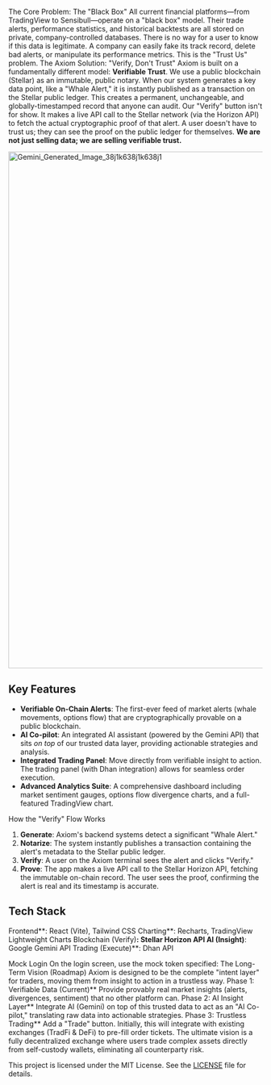  The Core Problem: The "Black Box"
All current financial platforms—from TradingView to Sensibull—operate on a "black box" model. Their trade alerts, performance statistics, and historical backtests are all stored on private, company-controlled databases.
There is no way for a user to know if this data is legitimate. A company can easily fake its track record, delete bad alerts, or manipulate its performance metrics. This is the "Trust Us" problem.
 The Axiom Solution: "Verify, Don't Trust"
Axiom is built on a fundamentally different model: **Verifiable Trust**.
We use a public blockchain (Stellar) as an immutable, public notary. When our system generates a key data point, like a "Whale Alert," it is instantly published as a transaction on the Stellar public ledger.
This creates a permanent, unchangeable, and globally-timestamped record that anyone can audit.
Our "Verify" button isn't for show. It makes a live API call to the Stellar network (via the Horizon API) to fetch the actual cryptographic proof of that alert. A user doesn't have to trust us; they can see the proof on the public ledger for themselves.
**We are not just selling data; we are selling verifiable trust.**

<img width="1024" height="1024" alt="Gemini_Generated_Image_38j1k638j1k638j1" src="https://github.com/user-attachments/assets/f3b5d1ac-27f0-4f89-b134-8e7e39ecfbe7" />

## Key Features

  * **Verifiable On-Chain Alerts**: The first-ever feed of market alerts (whale movements, options flow) that are cryptographically provable on a public blockchain.
  * **AI Co-pilot**: An integrated AI assistant (powered by the Gemini API) that sits *on top* of our trusted data layer, providing actionable strategies and analysis.
  * **Integrated Trading Panel**: Move directly from verifiable insight to action. The trading panel (with Dhan integration) allows for seamless order execution.
  * **Advanced Analytics Suite**: A comprehensive dashboard including market sentiment gauges, options flow divergence charts, and a full-featured TradingView chart.

How the "Verify" Flow Works

1.  **Generate**: Axiom's backend systems detect a significant "Whale Alert."
2.  **Notarize**: The system instantly publishes a transaction containing the alert's metadata to the Stellar public ledger.
3.  **Verify**: A user on the Axiom terminal sees the alert and clicks "Verify."
4.  **Prove**: The app makes a live API call to the Stellar Horizon API, fetching the immutable on-chain record. The user sees the proof, confirming the alert is real and its timestamp is accurate.

## Tech Stack

Frontend**: React (Vite), Tailwind CSS
  Charting**: Recharts, TradingView Lightweight Charts
  Blockchain (Verify)**: Stellar Horizon API
  AI (Insight)**: Google Gemini API
Trading (Execute)**: Dhan API


  Mock Login
 On the login screen, use the mock token specified:
 The Long-Term Vision (Roadmap)
Axiom is designed to be the complete "intent layer" for traders, moving them from insight to action in a trustless way.
Phase 1: Verifiable Data (Current)**
Provide provably real market insights (alerts, divergences, sentiment) that no other platform can.
Phase 2: AI Insight Layer**
Integrate AI (Gemini) on top of this trusted data to act as an "AI Co-pilot," translating raw data into actionable strategies.
Phase 3: Trustless Trading**
Add a "Trade" button. Initially, this will integrate with existing exchanges (TradFi & DeFi) to pre-fill order tickets. The ultimate vision is a fully decentralized exchange where users trade complex assets directly from self-custody wallets, eliminating all counterparty risk.

This project is licensed under the MIT License. See the [LICENSE](https://www.google.com/search?q=LICENSE) file for details.
